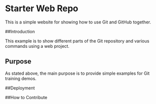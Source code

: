 # Starter Web Repo

This is a simple website for showing
how to use Git and GitHub together.

##Introduction

This example is to  show different parts of the Git repository and
various commands using a web project.

## Purpose

As stated above, the main purpose is to
provide simple examples for Git training 
demos.

##Deployment

##How to Contribute